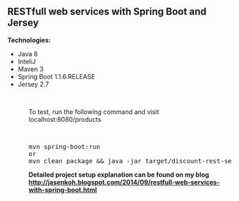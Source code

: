 <h2>RESTfull web services with Spring Boot and Jersey</h2>

<b>Technologies:</b>
<ul>
<li>Java 8</li>
<li>InteliJ</li>
<li>Maven 3</li>
<li>Spring Boot 1.1.6.RELEASE</li>
<li>Jersey 2.7</li>
<ul>

<br/>

<p>To test, run the following command and visit localhost:8080/products</p>
<br/>
<pre>
mvn spring-boot:run
or
mvn clean package && java -jar target/discount-rest-services-1.0-SNAPSHOT.jar
</pre>

<b>Detailed project setup explanation can be found on my blog http://jasenkoh.blogspot.com/2014/09/restfull-web-services-with-spring-boot.html</b>


